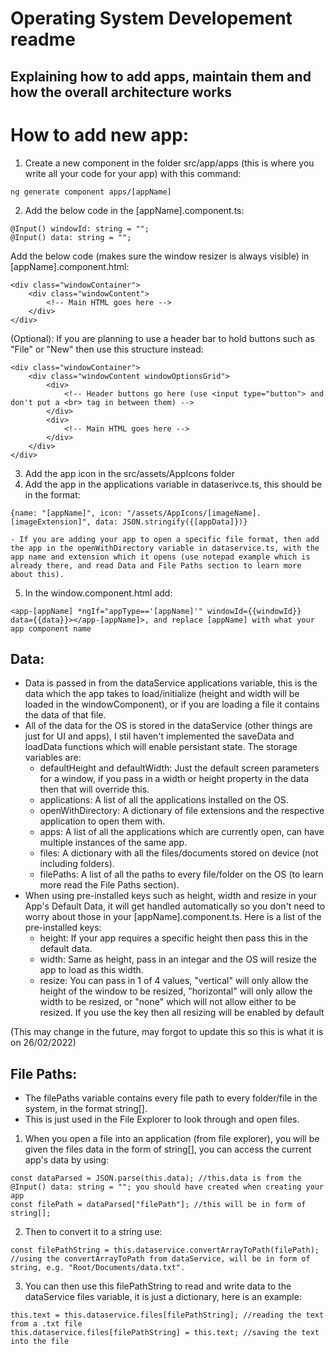 # Operating System Developement readme
## Explaining how to add apps, maintain them and how the overall architecture works


# How to add new app:
1. Create a new component in the folder src/app/apps (this is where you write all your code for your app) with this command:
```
ng generate component apps/[appName]
```

2. Add the below code in the [appName].component.ts:
```
@Input() windowId: string = "";
@Input() data: string = "";
```

Add the below code (makes sure the window resizer is always visible) in [appName].component.html:
```
<div class="windowContainer">
    <div class="windowContent">
        <!-- Main HTML goes here -->
    </div>
</div>
```

(Optional): If you are planning to use a header bar to hold buttons such as "File" or "New" then use this structure instead:
```
<div class="windowContainer">
    <div class="windowContent windowOptionsGrid">
        <div>
            <!-- Header buttons go here (use <input type="button"> and don't put a <br> tag in between them) -->
        </div>
        <div>
            <!-- Main HTML goes here -->
        </div>
    </div>
</div>
```
3. Add the app icon in the src/assets/AppIcons folder
4. Add the app in the applications variable in dataserivce.ts, this should be in the format: 
```
{name: "[appName]", icon: "/assets/AppIcons/[imageName].[imageExtension]", data: JSON.stringify({[appData]})}
```
    - If you are adding your app to open a specific file format, then add the app in the openWithDirectory variable in dataservice.ts, with the app name and extension which it opens (use notepad example which is already there, and read Data and File Paths section to learn more about this).
5. In the window.component.html add:
```
<app-[appName] *ngIf="appType=='[appName]'" windowId={{windowId}} data={{data}}></app-[appName]>, and replace [appName] with what your app component name
```

## Data:
* Data is passed in from the dataService applications variable, this is the data which the app takes to load/initialize (height and width will be loaded in the windowComponent), or if you are loading a file it contains the data of that file.
* All of the data for the OS is stored in the dataService (other things are just for UI and apps), I stil haven't implemented the saveData and loadData functions which will enable persistant state. The storage variables are:
    - defaultHeight and defaultWidth: Just the default screen parameters for a window, if you pass in a width or height property in the data then that will override this.
    - applications: A list of all the applications installed on the OS.
    - openWithDirectory: A dictionary of file extensions and the respective application to open them with.
    - apps: A list of all the applications which are currently open, can have multiple instances of the same app.
    - files: A dictionary with all the files/documents stored on device (not including folders).
    - filePaths: A list of all the paths to every file/folder on the OS (to learn more read the File Paths section).
* When using pre-installed keys such as height, width and resize in your App's Default Data, it will get handled automatically so you don't need to worry about those in your [appName].component.ts. Here is a list of the pre-installed keys:
    - height: If your app requires a specific height then pass this in the default data.
    - width: Same as height, pass in an integar and the OS will resize the app to load as this width.
    - resize: You can pass in 1 of 4 values, "vertical" will only allow the height of the window to be resized, "horizontal" will only allow the width to be resized, or "none" which will not allow either to be resized. If you use the key then all resizing will be enabled by default

(This may change in the future, may forgot to update this so this is what it is on 26/02/2022)

## File Paths:
* The filePaths variable contains every file path to every folder/file in the system, in the format string[].
* This is just used in the File Explorer to look through and open files.

1. When you open a file into an application (from file explorer), you will be given the files data in the form of string[], you can access the current app's data by using:
```
const dataParsed = JSON.parse(this.data); //this.data is from the @Input() data: string = ""; you should have created when creating your app
const filePath = dataParsed["filePath"]; //this will be in form of string[];
```
2. Then to convert it to a string use:
```
const filePathString = this.dataservice.convertArrayToPath(filePath); //using the convertArrayToPath from dataService, will be in form of string, e.g. "Root/Documents/data.txt".
```
3. You can then use this filePathString to read and write data to the dataService files variable, it is just a dictionary, here is an example:
```
this.text = this.dataservice.files[filePathString]; //reading the text from a .txt file
this.dataservice.files[filePathString] = this.text; //saving the text into the file
```